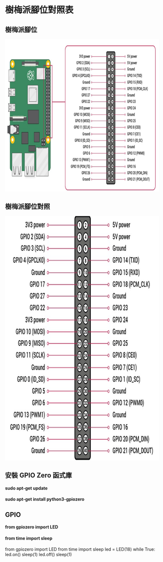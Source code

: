 # 樹梅派腳位對照表

## 樹梅派腳位<br>
<img src="pin1.jpg" width=800 height=500 />

## 樹梅派腳位對照<br>
<img src="pin2.jpg" width=600 height=800 />

## 安裝 GPIO Zero 函式庫
#### sudo apt-get update
#### sudo apt-get install python3-gpiozero

## GPIO 

#### from gpiozero import LED
#### from time import sleep

from gpiozero import LED
from time import sleep
led = LED(18)
while True:
    led.on()
    sleep(1)
    led.off()
    sleep(1)



